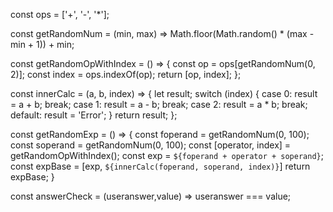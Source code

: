 const ops = ['+', '-', '*'];

const getRandomNum = (min, max) => Math.floor(Math.random() * (max - min + 1)) + min;

const getRandomOpWithIndex = () => {
  const op = ops[getRandomNum(0, 2)];
  const index = ops.indexOf(op);
  return [op, index];
};

const innerCalc = (a, b, index) => {
  let result;
  switch (index) {
    case 0:
      result = a + b;
      break;
    case 1:
      result = a - b;
      break;
    case 2:
      result = a * b;
      break;
    default:
      result = 'Error';
  }
  return result;
};

const getRandomExp = () => {
  const foperand = getRandomNum(0, 100);
  const soperand = getRandomNum(0, 100);
  const [operator, index] = getRandomOpWithIndex();
  const exp = `${foperand + operator + soperand}`;
  const expBase = [exp, `${innerCalc(foperand, soperand, index)}`]
  return expBase;
}
    
const answerCheck = (useranswer,value) => useranswer === value;
